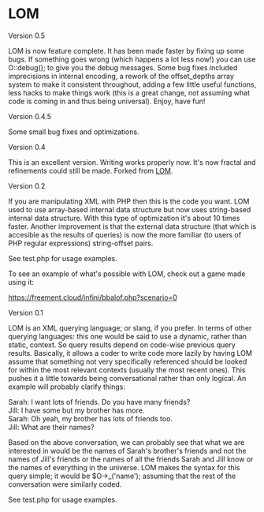 # LOM

Version 0.5

LOM is now feature complete. It has been made faster by fixing up some bugs. If something goes wrong (which happens a lot less now!) you can use O::debug(); to give you the debug messages. Some bug fixes included imprecisions in internal encoding, a rework of the offset_depths array system to make it consistent throughout, adding a few little useful functions, less hacks to make things work (this is a great change, not assuming what code is coming in and thus being universal). Enjoy, have fun!

Version 0.4.5

Some small bug fixes and optimizations.

Version 0.4

This is an excellent version. Writing works properly now. It's now fractal and refinements could still be made. Forked from <a href="https://github.com/flaurora-sonora/LOM">LOM</a>.

Version 0.2

If you are manipulating XML with PHP then this is the code you want. LOM used to use array-based internal data structure but now uses string-based internal data structure. With this type of optimization it's about 10 times faster. Another improvement is that the external data structure (that which is accesible as the results of queries) is now the more familiar (to users of PHP regular expressions) string-offset pairs.

See test.php for usage examples.

To see an example of what's possible with LOM, check out a game made using it:

https://freement.cloud/infini/bbalof.php?scenario=0

Version 0.1

LOM is an XML querying language; or slang, if you prefer. In terms of other querying languages: this one would be said to use a 
dynamic, rather than static, context. So query results depend on code-wise previous query results. Basically, it allows a coder 
to write code more lazily by having LOM assume that something not very specifically referenced should be looked for within the most relevant 
contexts (usually the most recent ones). This pushes it a little towards being conversational rather than only logical. An example
will probably clarify things:

Sarah: I want lots of friends. Do you have many friends?<br>
Jill: I have some but my brother has more.<br>
Sarah: Oh yeah, my brother has lots of friends too.<br>
Jill: What are their names?<br>

Based on the above conversation, we can probably see that what we are interested in would be the names of Sarah's brother's friends
and not the names of Jill's friends or the names of all the friends Sarah and Jill know or the names of everything in the universe.
LOM makes the syntax for this query simple; it would be $O->_('name'); assuming that the rest of the conversation were similarly coded.

See test.php for usage examples.
